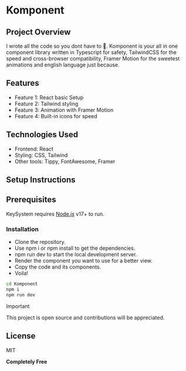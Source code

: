 # Komponent
## Project Overview

I wrote all the code so you dont have to 🫰. Komponent is your all in one component library written in Typescript for safety, TailwindCSS for the speed and cross-browser compatibility, Framer Motion for the sweetest animations and english language just because.

## Features

- Feature 1: React basic Setup
- Feature 2: Tailwind styling
- Feature 3: Animation with Framer Motion 
- Feature 4: Built-in icons for speed

## Technologies Used
- Frontend: React
- Styling: CSS, Tailwind
- Other tools: Tippy, FontAwesome, Framer

## Setup Instructions
## Prerequisites
KeySystem requires [Node.js](https://nodejs.org/) v17+ to run.

### Installation
- Clone the repository.
- Use npm i or npm install to get the dependencies.
- npm run dev to start the local development server.
- Render the component you want to use for a better view.
- Copy the code and its components.
- Voila!

```sh
cd Komponent
npm i
npm run dev
```

> [!IMPORTANT]
> This project is open source and contributions will be appreciated.
## License

MIT

**Completely Free**